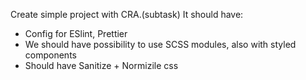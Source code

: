   Create simple project with CRA.(subtask) It should have:
* Config for ESlint, Prettier
* We should have possibility to use SCSS modules, also with styled components
* Should have Sanitize + Normizile css